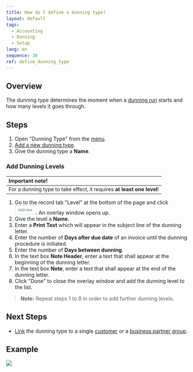```yaml
---
title: How do I define a dunning type?
layout: default
tags:
  - Accounting
  - Dunning
  - Setup
lang: en
sequence: 30
ref: define_dunning_type
---
```


## Overview
The dunning type determines the moment when a [dunning run](Dunning_Run) starts and how many levels it goes through.

## Steps
1. Open "Dunning Type" from the [menu](Menu).
1. [Add a new dunning type](New_Record_Window).
1. Give the dunning type a **Name**.

### Add Dunning Levels

| **Important note!** |
| :--- |
| For a dunning type to take effect, it requires **at least one level**! |

1. Go to the record tab "Level" at the bottom of the page and click ![](assets/Add_New_Button.png). An overlay window opens up.
1. Give the level a **Name**.
1. Enter a **Print Text** which will appear in the subject line of the dunning letter.
1. Enter the number of **Days after due date** of an invoice until the dunning procedure is initiated.
1. Enter the number of **Days between dunning**.
1. In the text box **Note Header**, enter a text that shall appear at the beginning of the dunning letter.
1. In the text box **Note**, enter a text that shall appear at the end of the dunning letter.
1. Click "Done" to close the overlay window and add the dunning level to the list.
 >**Note:** Repeat steps 1 to 8 in order to add further dunning levels.

## Next Steps
- [Link](link_dunning_type_to_partner) the dunning type to a single [customer](New_business_partner_customer) or a [business partner group](New_Business_Partner_Group).

## Example
![](assets/Define_dunning_type.gif)
